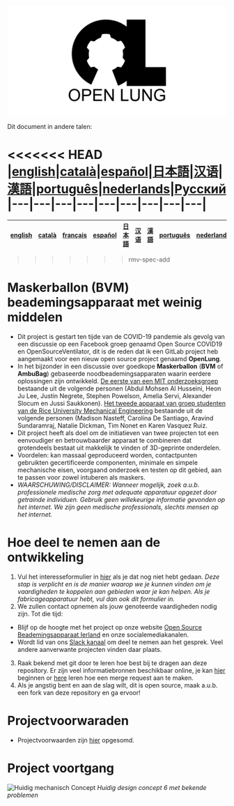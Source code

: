 ![Logo](images/OL_BANNER.png)

Dit document in andere talen:

<<<<<<< HEAD
|[english](README.md)|[català](README-ca.md)|[español](README-es.md)|[日本語](README-ja.md)|[汉语](README-zh-Hans.md)|[漢語](README-zh-Hant.md)|[português](README-pt_BR.md)|[nederlands](README-nl.md)|[Русский](README-ru.md)
|---|---|---|---|---|---|---|---|---|
=======
|[english](README.md)|[català](README-ca.md)|[français](README-fr.md)|[español](README-es.md)|[日本語](README-ja.md)|[汉语](README-zh-Hans.md)|[漢語](README-zh-Hant.md)|[português](README-pt_BR.md)|[nederlands](README-nl.md)|[Русский](README-ru.md)
|---|---|---|---|---|---|---|---|---|---|
>>>>>>> rmv-spec-add

# Maskerballon (BVM) beademingsapparaat met weinig middelen

- Dit project is gestart ten tijde van de COVID-19 pandemie als gevolg van een discussie op een Facebook groep genaamd Open Source COVID19 en OpenSourceVentilator, dit is de reden dat ik een GitLab project heb aangemaakt voor een nieuw open source project genaamd **OpenLung**.
- In het bijzonder in een discussie over goedkope **Maskerballon** (**BVM** of **AmbuBag**) gebaseerde noodbeademingsapparaten waarin eerdere oplossingen zijn ontwikkeld. [De eerste van een MIT onderzoeksgroep](https://web.mit.edu/2.75/projects/DMD_2010_Al_Husseini.pdf) bestaande uit de volgende personen (Abdul Mohsen Al Husseini, Heon Ju Lee, Justin Negrete, Stephen Powelson, Amelia Servi, Alexander Slocum en Jussi Saukkonen). [Het tweede apparaat van groep studenten van de Rice University Mechanical Engineering](http://oedk.rice.edu/Sys/PublicProfile/47585242/1063096) bestaande uit de volgende personen (Madison Nasteff, Carolina De Santiago, Aravind Sundaramraj, Natalie Dickman, Tim Nonet en Karen Vasquez Ruiz.
- Dit project heeft als doel om de initiatieven van twee projecten tot een eenvoudiger en betrouwbaarder apparaat te combineren dat grotendeels bestaat uit makkelijk te vinden of 3D-geprinte onderdelen.
- Voordelen: kan massaal geproduceerd worden, contactpunten gebruikten gecertificeerde componenten, minimale en simpele mechanische eisen, voorgaand onderzoek en testen op dit gebied, aan te passen voor zowel intuberen als maskers.
- *WAARSCHUWING/DISCLAIMER: Wanneer mogelijk, zoek a.u.b. professionele medische zorg met adequate apparatuur opgezet door getrainde individuen. Gebruik geen willekeurige informatie gevonden op het internet. We zijn geen medische professionals, slechts mensen op het internet.*

# Hoe deel te nemen aan de ontwikkeling
1. Vul het interesseformulier in [hier](https://opensourceventilator.ie/register) als je dat nog niet hebt gedaan.
*Deze stap is verplicht en is de manier waarop we je kunnen vinden om je vaardigheden te koppelen aan gebieden waar je kan helpen. Als je fabricageapparatuur hebt, vul dan ook dit formulier in.*
2. We zullen contact opnemen als jouw genoteerde vaardigheden nodig zijn. Tot die tijd:
 - Blijf op de hoogte met het project op onze website [Open Source Beademingsapparaat Ierland](https://opensourceventilator.ie/) en onze socialemediakanalen.
 - Wordt lid van ons [Slack kanaal](https://join.slack.com/t/osventilator/shared_invite/zt-cst4dhk7-BFNMz_vyBPthjlBFYV1yWA) om deel te nemen aan het gesprek. Veel andere aanverwante projecten vinden daar plaats.
3. Raak bekend met git door te leren hoe best bij te dragen aan deze repository. Er zijn veel informatiebronnen beschikbaar online, je kan [hier](https://www.youtube.com/watch?v=enMumwvLAug) beginnen or [here](https://docs.gitlab.com/ee/user/project/merge_requests/creating_merge_requests.html) leren hoe een merge request aan te maken.
4. Als je angstig bent en aan de slag wilt, dit is open source, maak a.u.b. een fork van deze repository en ga ervoor!

# Projectvoorwaraden
- Projectvoorwaarden zijn [hier](requirements/design-requirements.md) opgesomd.

# Project voortgang
![Huidig mechanisch Concept](images/CONCEPT_6_MECH.png)
*Huidig design concept 6 met bekende problemen*
